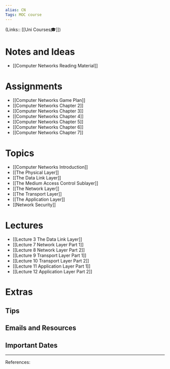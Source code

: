 ```yaml
---
alias: CN
Tags: MOC course
---
```

(Links:: [[Uni Courses🎓]])
# Notes and Ideas
- [[Computer Networks Reading Material]]
# Assignments
- [[Computer Networks Game Plan]]
- [[Computer Networks Chapter 2]]
- [[Computer Networks Chapter 3]]
- [[Computer Networks Chapter 4]]
- [[Computer Networks Chapter 5]]
- [[Computer Networks Chapter 6]]
- [[Computer Networks Chapter 7]]
# Topics
- [[Computer Networks Introduction]]
- [[The Physical Layer]]
- [[The Data Link Layer]]
- [[The Medium Access Control Sublayer]]
- [[The Network Layer]]
- [[The Transport Layer]]
- [[The Application Layer]]
- [[Network Security]]
# Lectures
- [[Lecture 3 The Data Link Layer]]
- [[Lecture 7 Network Layer Part 1]]
- [[Lecture 8 Network Layer Part 2]]
- [[Lecture 9 Transport Layer Part 1]]
- [[Lecture 10 Transport Layer Part 2]]
- [[Lecture 11 Application Layer Part 1]]
- [[Lecture 12 Application Layer Part 2]]
# Extras
## Tips
## Emails and Resources
## Important Dates
___
References:
